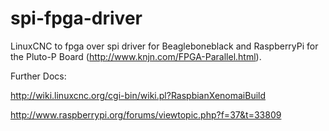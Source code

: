 spi-fpga-driver
===============

LinuxCNC to fpga over spi driver for Beagleboneblack and RaspberryPi
for the Pluto-P Board (http://www.knjn.com/FPGA-Parallel.html).

Further Docs:

http://wiki.linuxcnc.org/cgi-bin/wiki.pl?RaspbianXenomaiBuild

http://www.raspberrypi.org/forums/viewtopic.php?f=37&t=33809
